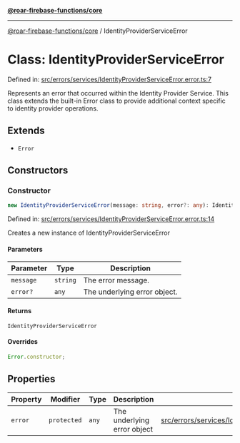 [**@roar-firebase-functions/core**](../README.md)

---

[@roar-firebase-functions/core](../README.md) / IdentityProviderServiceError

# Class: IdentityProviderServiceError

Defined in: [src/errors/services/IdentityProviderServiceError.error.ts:7](src/src/errors/services/IdentityProviderServiceError.error.ts#7)

Represents an error that occurred within the Identity Provider Service.
This class extends the built-in Error class to provide additional context
specific to identity provider operations.

## Extends

- `Error`

## Constructors

### Constructor

```ts
new IdentityProviderServiceError(message: string, error?: any): IdentityProviderServiceError;
```

Defined in: [src/errors/services/IdentityProviderServiceError.error.ts:14](src/src/errors/services/IdentityProviderServiceError.error.ts#14)

Creates a new instance of IdentityProviderServiceError

#### Parameters

| Parameter | Type     | Description                  |
| --------- | -------- | ---------------------------- |
| `message` | `string` | The error message.           |
| `error?`  | `any`    | The underlying error object. |

#### Returns

`IdentityProviderServiceError`

#### Overrides

```ts
Error.constructor;
```

## Properties

| Property                   | Modifier    | Type  | Description                 | Defined in                                                                                                                     |
| -------------------------- | ----------- | ----- | --------------------------- | ------------------------------------------------------------------------------------------------------------------------------ |
| <a id="error"></a> `error` | `protected` | `any` | The underlying error object | [src/errors/services/IdentityProviderServiceError.error.ts:9](src/src/errors/services/IdentityProviderServiceError.error.ts#9) |
